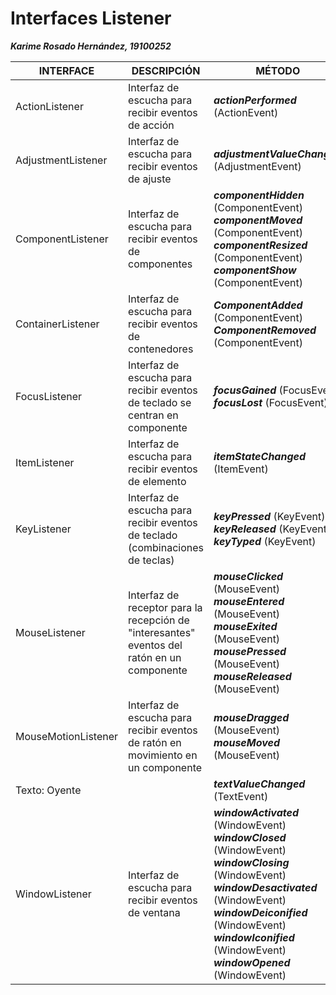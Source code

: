 # Interfaces Listener  
 ***Karime Rosado Hernández, 19100252***   

 
 

|   **INTERFACE**        | **DESCRIPCIÓN**   | **MÉTODO**        |  
|------------------------| ------------------|-------------------|  
| ActionListener         |  Interfaz de escucha para recibir eventos de acción| ***actionPerformed*** (ActionEvent)|  
| AdjustmentListener| Interfaz de escucha para recibir eventos de ajuste| ***adjustmentValueChanged*** (AdjustmentEvent)|  
| ComponentListener| Interfaz de escucha para recibir eventos de componentes| ***componentHidden*** (ComponentEvent) ***componentMoved*** (ComponentEvent) ***componentResized*** (ComponentEvent) ***componentShow*** (ComponentEvent)|  
| ContainerListener| Interfaz de escucha para recibir eventos de contenedores| ***ComponentAdded*** (ComponentEvent) ***ComponentRemoved*** (ComponentEvent)|  
| FocusListener| Interfaz de escucha para recibir eventos de teclado se centran en componente| ***focusGained*** (FocusEvent) ***focusLost*** (FocusEvent)|  
| ItemListener| Interfaz de escucha para recibir eventos de elemento| ***itemStateChanged*** (ItemEvent)|  
| KeyListener| Interfaz de escucha para recibir eventos de teclado (combinaciones de teclas)| ***keyPressed*** (KeyEvent) ***keyReleased*** (KeyEvent) ***keyTyped*** (KeyEvent)|  
| MouseListener| Interfaz de receptor para la recepción de "interesantes" eventos del ratón en un componente| ***mouseClicked*** (MouseEvent) ***mouseEntered*** (MouseEvent) ***mouseExited*** (MouseEvent) ***mousePressed*** (MouseEvent) ***mouseReleased*** (MouseEvent)|  
| MouseMotionListener| Interfaz de escucha para recibir eventos de ratón en movimiento en un componente| ***mouseDragged*** (MouseEvent) ***mouseMoved*** (MouseEvent)|  
| Texto: Oyente|                 | ***textValueChanged*** (TextEvent)|  
| WindowListener| Interfaz de escucha para recibir eventos de ventana| ***windowActivated*** (WindowEvent) ***windowClosed*** (WindowEvent) ***windowClosing*** (WindowEvent) ***windowDesactivated*** (WindowEvent) ***windowDeiconified*** (WindowEvent) ***windowIconified*** (WindowEvent) ***windowOpened*** (WindowEvent)|  



